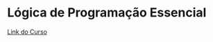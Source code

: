 # Lógica de Programação Essencial
[Link do Curso](https://web.dio.me/course/logica-de-programacao-essencial/learning/aea1ea26-fd56-417d-8272-6e15253f4405?back=/track/banco-carrefour-woman-developer)